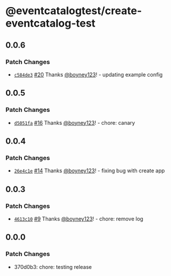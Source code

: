 # @eventcatalogtest/create-eventcatalog-test

## 0.0.6

### Patch Changes

- [`c584de3`](https://github.com/boyney123/eventcatalog/commit/c584de34c9089a8fe8b4f40072f9cc5aec29f8df) [#20](https://github.com/boyney123/eventcatalog/pull/20) Thanks [@boyney123](https://github.com/boyney123)! - updating example config

## 0.0.5

### Patch Changes

- [`d5051fa`](https://github.com/boyney123/eventcatalog/commit/d5051faed1a9e724eb4438c12ccf02207357a8d9) [#16](https://github.com/boyney123/eventcatalog/pull/16) Thanks [@boyney123](https://github.com/boyney123)! - chore: canary

## 0.0.4

### Patch Changes

- [`26e4c1e`](https://github.com/boyney123/eventcatalog/commit/26e4c1e136f5a14af963f8efbf2cd31bb079c866) [#14](https://github.com/boyney123/eventcatalog/pull/14) Thanks [@boyney123](https://github.com/boyney123)! - fixing bug with create app

## 0.0.3

### Patch Changes

- [`4613c10`](https://github.com/boyney123/eventcatalog/commit/4613c10ecbb8825d266ea1db7ff8b4d00d6bba32) [#9](https://github.com/boyney123/eventcatalog/pull/9) Thanks [@boyney123](https://github.com/boyney123)! - chore: remove log

## 0.0.0

### Patch Changes

- 370d0b3: chore: testing release
